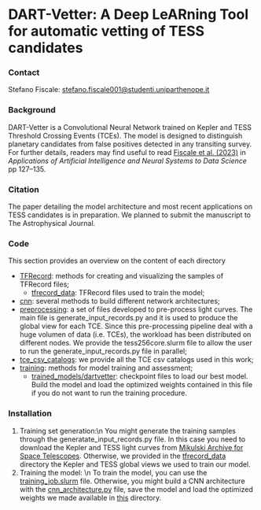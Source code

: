 # DART-Vetter: A Deep LeARning Tool for automatic vetting of TESS candidates

### Contact
Stefano Fiscale: stefano.fiscale001@studenti.uniparthenope.it

### Background
DART-Vetter is a Convolutional Neural Network trained on Kepler and TESS Threshold Crossing Events (TCEs). The model is designed to distinguish planetary candidates from false positives detected in any transiting survey. 
For further details, readers may find useful to read <a href="https://link.springer.com/chapter/10.1007/978-981-99-3592-5_12">Fiscale et al. (2023)</a> in <i>Applications of Artificial Intelligence and Neural Systems to Data Science</i> pp 127–135.

### Citation
The paper detailing the model architecture and most recent applications on TESS candidates is in preparation. We planned to submit the manuscript to The Astrophysical Journal.

### Code
This section provides an overview on the content of each directory
- <a href="https://github.com/stefanofisc/dartvetter/tree/main/TFRecord">TFRecord</a>: methods for creating and visualizing the samples of TFRecord files;
     - <a href="https://github.com/stefanofisc/dartvetter/tree/main/TFRecord/tfrecord_data">tfrecord_data</a>: TFRecord files used to train the model;
- <a href="https://github.com/stefanofisc/dartvetter/tree/main/cnn">cnn</a>: several methods to build different network architectures;
- <a href="https://github.com/stefanofisc/dartvetter/tree/main/preprocessing">preprocessing</a>: a set of files developed to pre-process light curves. The main file is generate_input_records.py and it is used to produce the global view for each TCE. Since this pre-processing pipeline deal with a huge volumen of data (i.e. TCEs), the workload has been distributed on different nodes. We provide the tess256core.slurm file to allow the user to run the generate_input_records.py file in parallel;
- <a href="https://github.com/stefanofisc/dartvetter/tree/main/tce_csv_catalogs">tce_csv_catalogs</a>: we provide all the TCE csv catalogs used in this work;
- <a href="https://github.com/stefanofisc/dartvetter/tree/main/training">training</a>: methods for model training and assessment;
    - <a href="https://github.com/stefanofisc/dartvetter/tree/main/training/trained_models/dartvetter">trained_models/dartvetter</a>: checkpoint files to load our best model. Build the model and load the optimized weights contained in this file if you do not want to run the training procedure.

### Installation
1. Training set generation:\n
   You might generate the training samples through the generatate_input_records.py file. In this case you need to download the Kepler and TESS light curves from <a href="https://mast.stsci.edu/portal/Mashup/Clients/Mast/Portal.html">Mikulski Archive for Space Telescopes</a>. Otherwise, we provided in the <a href="https://github.com/stefanofisc/dartvetter/tree/main/TFRecord/tfrecord_data">tfrecord_data</a> directory the Kepler and TESS global views we used to train our model.
2. Training the model: \n
   To train the model, you can use the <a href="https://github.com/stefanofisc/dartvetter/blob/main/training/training_job.slurm">training_job.slurm</a> file. Otherwise, you might build a CNN architecture with the <a href="https://github.com/stefanofisc/dartvetter/blob/main/cnn/cnn_architecture.py">cnn_architecture.py</a> file, save the model and load the optimized weights we made available in <a href="https://github.com/stefanofisc/dartvetter/tree/main/training/trained_models/dartvetter">this</a> directory.
